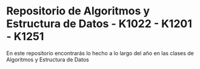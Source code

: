 # Repositorio de Algoritmos y Estructura de Datos - K1022 - K1201 - K1251
En este repositorio encontrarás lo hecho a lo largo del año en las clases de Algoritmos y Estructura de Datos
